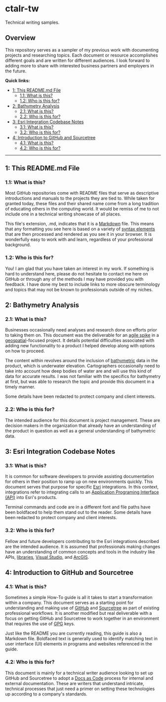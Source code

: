 # ctalr-tw
Technical writing samples.

## Overview
This repository serves as a sampler of my previous work with documenting projects and researching topics. Each document or resource accomplishes different goals and are written for different audiences. I look forward to adding more to share with interested business partners and employers in the future.

**Quick links:**

 - [1: This README.md File](#1-this-readmemd-file)
   - [1.1: What is this?](#11-what-is-this)
   - [1.2: Who is this for?](#12-who-is-this-for)
 - [2: Bathymetry Analysis](#2-bathymetry-analysis)
   - [2.1: What is this?](#21-what-is-this)
   - [2.2: Who is this for?](#22-who-is-this-for)
 - [3: Esri Integration Codebase Notes](#3-esri-integration-codebase-notes)
   - [3.1: What is this?](#31-what-is-this)
   - [3.2: Who is this for?](#32-who-is-this-for)
 - [4: Introduction to GitHub and Sourcetree](#4-introduction-to-github-and-sourcetree)
   - [4.1: What is this?](#41-what-is-this)
   - [4.2: Who is this for?](#42-who-is-this-for)

 ---

## 1: This README.md File

### 1.1: What is this?
Most GitHub repositories come with README files that serve as descriptive introductions and manuals to the projects they are tied to. While taken for granted today, these files and their shared name come from a long tradition of educating others in the computing world. It would be remiss of me to not include one in a technical writing showcase of all places.

This file's extension, .md, indicates that it is a [Markdown](https://www.markdownguide.org/) file. This means that any formatting you see here is based on a variety of [syntax elements](https://www.markdownguide.org/cheat-sheet/) that are then processed and rendered as you see it in your browser. It is wonderfully easy to work with and learn, regardless of your professional background.

### 1.2: Who is this for?
You! I am glad that you have taken an interest in my work. If something is hard to understand here, please do not hesitate to contact me here on GitHub or through any of the methods I may have provided you with feedback. I have done my best to include links to more obscure terminology and topics that may not be known to professionals outside of my niches.


## 2: Bathymetry Analysis

### 2.1: What is this?
Businesses occasionally need analyses and research done on efforts prior to taking them on. This document was the deliverable for an [agile spike](http://agiledictionary.com/209/spike/) in a [geospatial](https://www.ibm.com/topics/geospatial-data)-focused project. It details potential difficulties associated with adding new functionality to a product I helped develop along with options on how to proceed.

The content within revolves around the inclusion of [bathymetric](https://en.wikipedia.org/wiki/Bathymetry) data in the product, which is underwater elevation. Cartographers occasionally need to take into account how deep bodies of water are and will use this kind of data for accurate results. I was not familiar with the specifics for bathymetry at first, but was able to research the topic and provide this document in a timely manner.

Some details have been redacted to protect company and client interests.

### 2.2: Who is this for?
The intended audience for this document is project management. These are decision makers in the organization that already have an understanding of the product in question as well as a general understanding of bathymetric data.


## 3: Esri Integration Codebase Notes

### 3.1: What is this?
It is common for software developers to provide assisting documentation for others in their position to ramp up on new environments quickly. This document serves that purpose for specific [Esri](https://www.esri.com/en-us/home) integrations. In this context, integrations refer to integrating calls to an [Application Programing Interface (API)](https://en.wikipedia.org/wiki/API) into Esri's products.

Terminal commands and code are in a different font and file paths have been boldfaced to help them stand out to the reader. Some details have been redacted to protect company and client interests.

### 3.2: Who is this for?
Fellow and future developers contributing to the Esri integrations described are the intended audience. It is assumed that professionals making changes have an understanding of common concepts and tools in the industry like APIs, [libraries](https://en.wikipedia.org/wiki/Library_(computing)), [Visual Studio](https://visualstudio.microsoft.com/), and [ArcGIS](https://www.arcgis.com/index.html).


## 4: Introduction to GitHub and Sourcetree

### 4.1: What is this?
Sometimes a simple How-To guide is all it takes to start a transformation within a company. This document serves as a starting point for understanding and making use of [GitHub](https://github.com/) and [Sourcetree](https://www.sourcetreeapp.com/) as part of existing professional workflows. It is another modified but real deliverable with a focus on getting GitHub and Sourcetree to work together in an environment that requires the use of [GPG](https://gnupg.org/) keys.

Just like the README you are currently reading, this guide is also a Markdown file. Boldfaced text is generally used to identify matching text in user interface (UI) elements in programs and websites referenced in the guide.

### 4.2: Who is this for?
This document is mainly for a technical writer audience looking to set up GitHub and Sourcetree to adopt a [Docs as Code](https://www.writethedocs.org/guide/docs-as-code/) process for internal and external documentation. These are writers that understand intricate, technical processes that just need a primer on setting these technologies up according to a company's standards.
